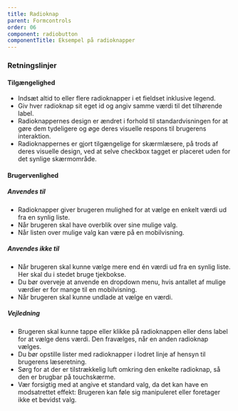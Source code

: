 ```yaml
---
title: Radioknap
parent: Formcontrols
order: 06
component: radiobutton
componentTitle: Eksempel på radioknapper
---
```


### Retningslinjer

#### Tilgængelighed

- Indsæt altid to eller flere radioknapper i et fieldset inklusive legend.
- Giv hver radioknap sit eget id og angiv samme værdi til det tilhørende label.
- Radioknappernes design er ændret i forhold til standardvisningen for at gøre dem tydeligere og øge deres visuelle respons til brugerens interaktion.
- Radioknappernes er gjort tilgængelige for skærmlæsere, på trods af deres visuelle design, ved at selve checkbox tagget er placeret uden for det synlige skærmområde.

#### Brugervenlighed

##### Anvendes til

- Radioknapper giver brugeren mulighed for at vælge en enkelt værdi ud fra en synlig liste.
- Når brugeren skal have overblik over sine mulige valg.
- Når listen over mulige valg kan være på en mobilvisning.

##### Anvendes ikke til

- Når brugeren skal kunne vælge mere end én værdi ud fra en synlig liste. Her skal du i stedet bruge tjekbokse.
- Du bør overveje at anvende en dropdown menu, hvis antallet af mulige værdier er for mange til en mobilvisning.
- Når brugeren skal kunne undlade at vælge en værdi.

##### Vejledning

- Brugeren skal kunne tappe eller klikke på radioknappen eller dens label for at vælge dens værdi. Den fravælges, når en anden radioknap vælges.
- Du bør opstille lister med radioknapper i lodret linje af hensyn til brugerens læseretning.
- Sørg for at der er tilstrækkelig luft omkring den enkelte radioknap, så den er brugbar på touchskærme.
- Vær forsigtig med at angive et standard valg, da det kan have en modsatrettet effekt: Brugeren kan føle sig manipuleret eller foretager ikke et bevidst valg.

